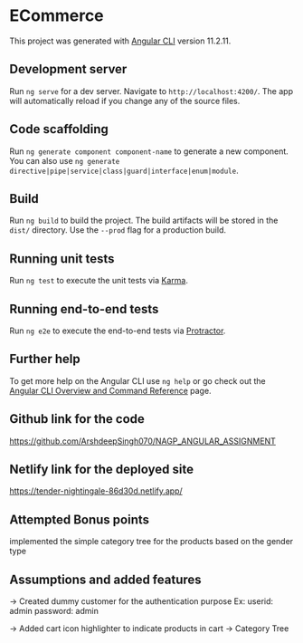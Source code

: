 # ECommerce

This project was generated with [Angular CLI](https://github.com/angular/angular-cli) version 11.2.11.

## Development server

Run `ng serve` for a dev server. Navigate to `http://localhost:4200/`. The app will automatically reload if you change any of the source files.

## Code scaffolding

Run `ng generate component component-name` to generate a new component. You can also use `ng generate directive|pipe|service|class|guard|interface|enum|module`.

## Build

Run `ng build` to build the project. The build artifacts will be stored in the `dist/` directory. Use the `--prod` flag for a production build.

## Running unit tests

Run `ng test` to execute the unit tests via [Karma](https://karma-runner.github.io).

## Running end-to-end tests

Run `ng e2e` to execute the end-to-end tests via [Protractor](http://www.protractortest.org/).

## Further help

To get more help on the Angular CLI use `ng help` or go check out the [Angular CLI Overview and Command Reference](https://angular.io/cli) page.

## Github link for the code
https://github.com/ArshdeepSingh070/NAGP_ANGULAR_ASSIGNMENT

## Netlify link for the deployed site
https://tender-nightingale-86d30d.netlify.app/

## Attempted Bonus points
implemented the simple category tree for the products based on the gender type

## Assumptions and added features

-> Created dummy customer for the authentication purpose
   Ex: 
      userid:  admin
      password: admin

-> Added cart icon highlighter to indicate products in cart 
-> Category Tree

